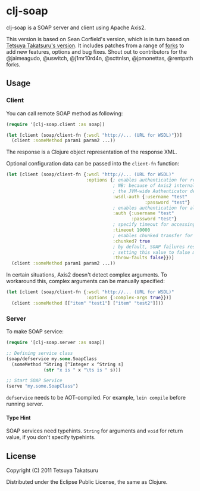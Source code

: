 # clj-soap

clj-soap is a SOAP server and client using Apache Axis2.

This version is based on Sean Corfield's version, which is in turn based on
[Tetsuya Takatsuru's version](https://bitbucket.org/taka2ru/clj-soap). It
includes patches from a range of
[forks](https://github.com/seancorfield/clj-soap/network) to add new
features, options and bug fixes. Shout out to contributors for the
@jaimeagudo, @uswitch, @j1mr10rd4n, @scttnlsn, @jpmonettas, @rentpath forks.

## Usage

### Client

You can call remote SOAP method as following:
```clojure
(require '[clj-soap.client :as soap])

(let [client (soap/client-fn {:wsdl "http://... (URL for WSDL)"})]
  (client :someMethod param1 param2 ...))
```
The response is a Clojure object representation of the response XML.

Optional configuration data can be passed into the `client-fn` function:
```clojure
(let [client (soap/client-fn {:wsdl "http://... (URL for WSDL)"
                              :options {; enables authentication for retrieving the WSDL
                                        ; NB: because of Axis2 internals, this must change
                                        ; the JVM-wide Authenticator default, so be careful!
                                        :wsdl-auth {:username "test"
                                                    :password "test"}
                                        ; enables authentication for all requests
                                        :auth {:username "test"
                                               :password "test"}
                                        ; specify timeout for accessing requests
                                        :timeout 10000
                                        ; enables chunked transfer for requests
                                        :chunked? true
                                        ; by default, SOAP failures result in exceptions
                                        ; setting this value to false makes failures result in standard responses
                                        :throw-faults false}})]
  (client :someMethod param1 param2 ...))
```

In certain situations, Axis2 doesn't detect complex arguments. To workaround this,
complex arguments can be manually specified:
```clojure
(let [client (soap/client-fn {:wsdl "http://... (URL for WSDL)"
                              :options {:complex-args true}})]
  (client :someMethod [["item" "test1"] ["item" "test2"]]))
```

### Server

To make SOAP service:
```clojure
(require '[clj-soap.server :as soap])

;; Defining service class
(soap/defservice my.some.SoapClass
  (someMethod ^String [^Integer x ^String s]
              (str "x is " x "\ts is " s)))

;; Start SOAP Service
(serve "my.some.SoapClass")
```
`defservice` needs to be AOT-compiled.
For example, `lein compile` before running server.

#### Type Hint

SOAP services need typehints.
`String` for arguments and `void` for return value,
if you don't specify typehints.

## License

Copyright (C) 2011 Tetsuya Takatsuru

Distributed under the Eclipse Public License, the same as Clojure.

